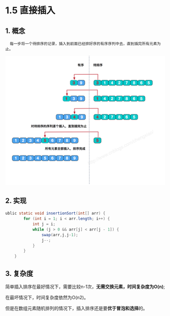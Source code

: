 # 1.5 直接插入

## 1. 概念

      每一步将一个待排序的记录，插入到前面已经排好序的有序序列中去，直到插完所有元素为止。

![](../../.gitbook/assets/image%20%28243%29.png)

## 2. 实现

```java
ublic static void insertionSort(int[] arr) {
        for (int i = 1; i < arr.length; i++) {
            int j = i;
            while (j > 0 && arr[j] < arr[j - 1]) {
                swap(arr,j,j-1);
                j--;
            }
        }
    }
```

## 3. 复杂度

 简单插入排序在最好情况下，需要比较n-1次，**无需交换元素，时间复杂度为O\(n\)**;

在最坏情况下，时间复杂度依然为O\(n2\)。

但是在数组元素随机排列的情况下，插入排序还是要**优于冒泡和选择**的。

